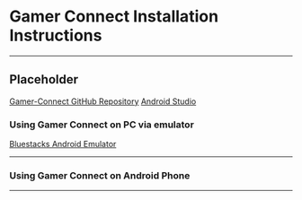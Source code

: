 # Gamer Connect Installation Instructions
***
## Placeholder
[Gamer-Connect GitHub Repository](https://github.com/Gamer-Connect/GamerConnect/tree/main)
[Android Studio](https://developer.android.com/studio/)


### Using Gamer Connect on PC via emulator
[Bluestacks Android Emulator](https://www.bluestacks.com/using-android-on-pc.html)
***
### Using Gamer Connect on Android Phone

***



